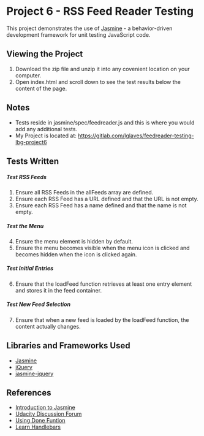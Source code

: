 # Project 6 - RSS Feed Reader Testing

This project demonstrates the use of [Jasmine](http://jasmine.github.io/) - a behavior-driven development framework for unit testing JavaScript code. 

## Viewing the Project

1. Download the zip file and unzip it into any covenient location on your computer.
2. Open index.html and scroll down to see the test results below the content of the page.

## Notes

* Tests reside in jasmine/spec/feedreader.js and this is where you would add any additional tests.
* My Project is located at: https://gitlab.com/lglaves/feedreader-testing-lbg-project6

## Tests Written

##### Test RSS Feeds
1. Ensure all RSS Feeds in the allFeeds array are defined.
2.  Ensure each RSS Feed has a URL defined and that the URL is not empty.
3.  Ensure each RSS Feed has a name defined and that the name is not empty.
##### Test the Menu
4. Ensure the menu element is hidden by default.
5.  Ensure the menu becomes visible when the menu icon is clicked and becomes hidden when the icon is clicked again.
##### Test Initial Entries
6. Ensure that the loadFeed function retrieves at least one entry element and stores it in the feed container.
##### Test New Feed Selection
7. Ensure that when a new feed is loaded by the loadFeed function, the content actually changes.

## Libraries and Frameworks Used

* [Jasmine](http://jasmine.github.io)
* [jQuery](http://jquery.com)
* [jasmine-jquery](https://github.com/velesin/jasmine-jquery)

## References

* [Introduction to Jasmine](http://jasmine.github.io/2.0/introduction.html)
* [Udacity Discussion Forum](https://discussions.udacity.com/c/nd001-feed-reader-testing)
* [Using Done Funtion](http://www.htmlgoodies.com/beyond/javascript/stips/using-jasmine-2.0s-new-done-function-to-test-asynchronous-processes.html)
* [Learn Handlebars](http://tutorialzine.com/2015/01/learn-handlebars-in-10-minutes/)
